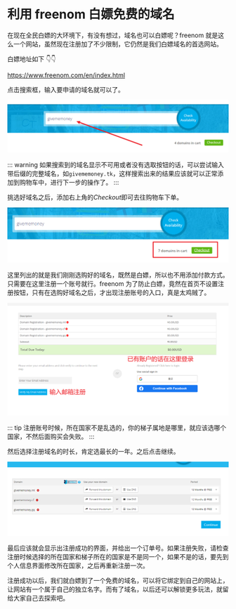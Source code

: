 # 利用 freenom 白嫖免费的域名

在现在全民白嫖的大环境下，有没有想过，域名也可以白嫖呢？freenom 就是这么一个网站，虽然现在注册加了不少限制，它仍然是我们白嫖域名的首选网站。

白嫖地址如下 👇👇

<https://www.freenom.com/en/index.html>

点击搜索框，输入要申请的域名就可以了。

![](./img/freenom-signup.png)

::: warning
如果搜索到的域名显示不可用或者没有选取按钮的话，可以尝试输入带后缀的完整域名，如`givememoney.tk`，这样搜索出来的结果应该就可以正常添加到购物车中，进行下一步的操作了。
:::

挑选好域名之后，添加右上角的*Checkout*即可去往购物车下单。

![](./img/freenom-checkout.png)

这里列出的就是我们刚刚选购好的域名，既然是白嫖，所以也不用添加付款方式。只需要在这里注册一个账号就行。freenom 为了防止白嫖，竟然在首页不设置注册按钮，只有在选购好域名之后，才出现注册账号的入口，真是太鸡贼了。

![](./img/freenom-register.png)

::: tip
注册账号时候，所在国家不是乱选的，你的梯子属地是哪里，就应该选哪个国家，不然后面购买会失败。
:::

然后选择注册域名的时长，肯定选最长的一年。之后点击继续。

![](./img/freenom-cart.png)

最后应该就会显示出注册成功的界面，并给出一个订单号。如果注册失败，请检查注册时候选择的所在国家和梯子所在的国家是不是同一个，如果不是的话，要先到个人信息界面修改所在国家，之后再重新注册一次。

注册成功以后，我们就白嫖到了一个免费的域名，可以将它绑定到自己的网站上，让网站有一个属于自己的独立名字。而有了域名，以后还可以解锁更多玩法，就留给大家自己去探索吧。
